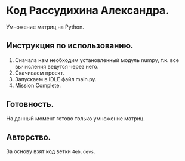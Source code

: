 # Код Рассудихина Александра.

Умножение матриц на Python.

## Инструкция по использованию.

1. Сначала нам необходим установленный модуль numpy, т.к. все вычисления ведутся через него.
2. Скачиваем проект.
3. Запускаем в IDLE файл main.py. 
4. Mission Complete.

## Готовность.

На данный момент готово только умножение матриц.

## Авторство.

За основу взят код ветки `4eb.devs`. 
